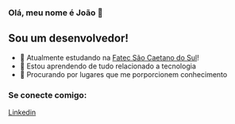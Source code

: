 ### Olá, meu nome é João 👋

## Sou um desenvolvedor!
- 🔭 Atualmente estudando na [Fatec São Caetano do Sul]!
- 🌱 Estou aprendendo de tudo relacionado a tecnologia
- 🤔 Procurando por lugares que me porporcionem conhecimento

### Se conecte comigo:
[Linkedin]

<br />
<br />

[Fatec São Caetano do Sul]: https://www.fatecsaocaetano.edu.br
[linkedin]: https://www.linkedin.com/in/joão-custódio-5054201b5/
